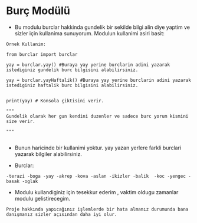 # Burç Modülü


- Bu modulu burclar hakkinda gundelik bir sekilde bilgi alin diye yaptim ve sizler için kullanima sunuyorum.
Modulun kullanimi asiri basit:


```
Ornek Kullanim:

from burclar import burclar

yay = burclar.yay() #Buraya yay yerine burclarin adini yazarak istediginiz gundelik burc bilgisini alabilirsiniz.

yay = burclar.yayHaftalik() #Buraya yay yerine burclarin adini yazarak istediginiz haftalik burc bilgisini alabilirsiniz.


print(yay) # Konsola çiktisini verir.

"""
Gundelik olarak her gun kendini duzenler ve sadece burc yorum kismini size verir.

"""


```
- Bunun haricinde bir kullanimi yoktur. yay yazan yerlere farkli burclari yazarak bilgiler alabilirsiniz.

- Burclar:

`-terazi
-boga
-yay
-akrep
-kova
-aslan
-ikizler
-balik 
-koc
-yengec
-basak
-oglak`

- Modulu kullandiginiz için tesekkur ederim , vaktim oldugu zamanlar modulu gelistirecegim.

`Proje hakkında yapıcağınız işlemlerde bir hata almanız durumunda bana danışmanız sizler açısından daha iyi olur.`
